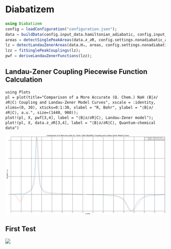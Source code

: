 # Diabatizem

```Julia
using Diabatizem
config = loadConfiguration("configuration.json");
data = buildData(config.input_data.hamiltonian_adiabatic, config.input_data.coupling_∂_∂R_adiabatic, config.settings.interpolation);
areas = detectSinglePeakAreas(data.∂_∂R, config.settings.nonadiabatic_areas, 40.0);
lz = detectLandauZenerAreas(data.Hₐ, areas, config.settings.nonadiabatic_areas, 40.0);
lzz = fitSinglePeakCouplings(lz);
pwf = deriveLandauZenerFunctions(lzz);
```

## Landau-Zener Coupling Piecewise Function Calculation
```
using Plots
pl = plot(title="Comparison of a More Accurate (Q. Chem.) NaH ⟨B|∂/∂R|C⟩ Coupling and Landau-Zener Model Curves", xscale = :identity, xlims=(0, 30), xticks=0:1:30, xlabel = "R, Bohr", ylabel = "⟨B|∂/∂R|C⟩, a.u.", size=(1440, 900));
plot!(pl, X, pwf[3,4], label = "⟨B|∂/∂R|C⟩, Landau-Zener model");
plot!(pl, X, data.∂_∂R[3,4], label = "⟨B|∂/∂R|C⟩, Quantum-chemical data")
```
![Comparison of a More Accurate (Q. Chem.) NaH ⟨B|∂/∂R|C⟩ Coupling and Landau-Zener Model Curves](doc/ddrBC_NaH_comparison.png?raw=true "Comparison of a More Accurate (Q. Chem.) NaH ⟨B|∂/∂R|C⟩ Coupling and Landau-Zener Model Curves")

## First Test
![](doc/Uᴰ_NaH_V1_V2_V3_V4_pure_Landau_Zener.png?raw=true)

